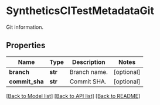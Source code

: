 # SyntheticsCITestMetadataGit

Git information.
## Properties
Name | Type | Description | Notes
------------ | ------------- | ------------- | -------------
**branch** | **str** | Branch name. | [optional] 
**commit_sha** | **str** | Commit SHA. | [optional] 

[[Back to Model list]](README.md#documentation-for-models) [[Back to API list]](README.md#documentation-for-api-endpoints) [[Back to README]](README.md)


